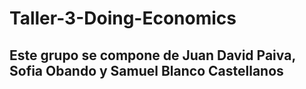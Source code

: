 # Taller-3-Doing-Economics
Este grupo se compone de Juan David Paiva, Sofia Obando y Samuel Blanco Castellanos
------------------------------------------------------------------------------------------------------------------------------------------------------------------------------------
